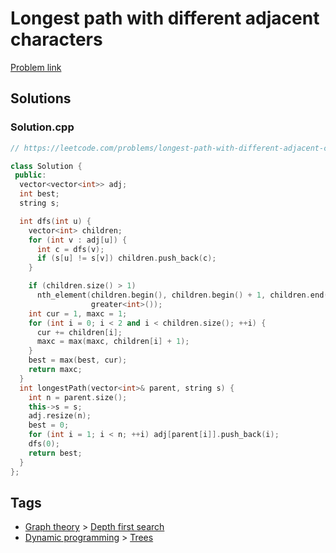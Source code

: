 # Longest path with different adjacent characters

[Problem link](https://leetcode.com/problems/longest-path-with-different-adjacent-characters)

## Solutions


### Solution.cpp
```cpp
// https://leetcode.com/problems/longest-path-with-different-adjacent-characters

class Solution {
 public:
  vector<vector<int>> adj;
  int best;
  string s;

  int dfs(int u) {
    vector<int> children;
    for (int v : adj[u]) {
      int c = dfs(v);
      if (s[u] != s[v]) children.push_back(c);
    }

    if (children.size() > 1)
      nth_element(children.begin(), children.begin() + 1, children.end(),
                  greater<int>());
    int cur = 1, maxc = 1;
    for (int i = 0; i < 2 and i < children.size(); ++i) {
      cur += children[i];
      maxc = max(maxc, children[i] + 1);
    }
    best = max(best, cur);
    return maxc;
  }
  int longestPath(vector<int>& parent, string s) {
    int n = parent.size();
    this->s = s;
    adj.resize(n);
    best = 0;
    for (int i = 1; i < n; ++i) adj[parent[i]].push_back(i);
    dfs(0);
    return best;
  }
};
```
## Tags

* [Graph theory](/README.md#Graph_theory) > [Depth first search](/README.md#Graph_theory-Depth_first_search)
* [Dynamic programming](/README.md#Dynamic_programming) > [Trees](/README.md#Dynamic_programming-Trees)
